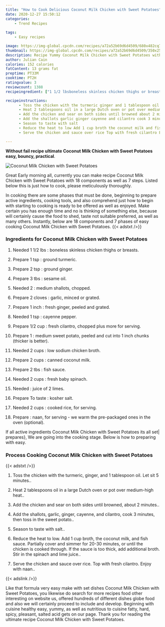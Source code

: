 ```yaml
---
title: "How to Cook Delicious Coconut Milk Chicken with Sweet Potatoes"
date: 2020-12-27 15:50:12
categories:
    - Trend Recipes
    
tags:
    - Easy recipes

image: https://img-global.cpcdn.com/recipes/a72a52b69d6d4509/680x482cq70/coconut-milk-chicken-with-sweet-potatoes-recipe-main-photo.jpg
thumbnail: https://img-global.cpcdn.com/recipes/a72a52b69d6d4509/350x250cq70/coconut-milk-chicken-with-sweet-potatoes-recipe-main-photo.jpg
description: Recipe Yummy Coconut Milk Chicken with Sweet Potatoes with 18 ingredients and 7 stages of easy cooking.
author: Julian Cain
calories: 152 calories
fatContent: 13 grams fat
preptime: PT33M
cooktime: PT2H
ratingvalue: 3
reviewcount: 1388
recipeingredient: ["1 1/2 lbsboneless skinless chicken thighs or breasts", "1 tspground turmeric", "2 tspground ginger", "3 tbssesame oil", "2medium shallots chopped", "2 clovesgarlic minced or grated", "1 inchfresh ginger peeled and grated", "1 tspcayenne pepper", "1/2 cupfresh cilantro chopped plus more for serving", "1medium sweet potato peeled and cut into 1 inch chunks thicker is better", "2 cupslow sodium chicken broth", "2 cupscanned coconut milk", "2 tbsfish sauce", "2 cupsfresh baby spinach", "juice of 2 limes", "To tastekosher salt", "2 cupscooked rice for serving", "naan for serving  we warm the prepackaged ones in the oven optional"]

recipeinstructions: 
      - Toss the chicken with the turmeric ginger and 1 tablespoon oil Let sit 5 minutes 
      - Heat 2 tablespoons oil in a large Dutch oven or pot over mediumhigh heat 
      - Add the chicken and sear on both sides until browned about 2 minutes 
      - Add the shallots garlic ginger cayenne and cilantro cook 3 minutes then toss in the sweet potato 
      - Season to taste with salt 
      - Reduce the heat to low Add 1 cup broth the coconut milk and fish sauce Partially cover and simmer for 2030 minutes or until the chicken is cooked through If the sauce is too thick add additional broth Stir in the spinach and lime juice 
      - Serve the chicken and sauce over rice Top with fresh cilantro Enjoy with naan

---
```




**Without fail recipe ultimate Coconut Milk Chicken with Sweet Potatoes easy, bouncy, practical**. 


![Coconut Milk Chicken with Sweet Potatoes](https://img-global.cpcdn.com/recipes/a72a52b69d6d4509/680x482cq70/coconut-milk-chicken-with-sweet-potatoes-recipe-main-photo.jpg "Coconut Milk Chicken with Sweet Potatoes")




Great Early morning all, currently you can make recipe Coconut Milk Chicken with Sweet Potatoes with 18 components as well as 7 steps. Listed below this is just how to cook, please meticulously thoroughly.

In cooking there are some phases that must be done, beginning to prepare active ingredients, cooking tools, and also comprehend just how to begin with starting to cooking is ready to be offered as well as enjoyed. Make certain you has enough time and no is thinking of something else, because will certainly cause the food to shed, taste not suitable preferred, as well as many others. Instantly, below are 18 components and 7 phases of easy cooking Coconut Milk Chicken with Sweet Potatoes.
{{< adstxt />}}

### Ingredients for Coconut Milk Chicken with Sweet Potatoes


1. Needed 1 1/2 lbs : boneless skinless chicken thighs or breasts.

1. Prepare 1 tsp : ground turmeric.

1. Prepare 2 tsp : ground ginger.

1. Prepare 3 tbs : sesame oil.

1. Needed 2 : medium shallots, chopped.

1. Prepare 2 cloves : garlic, minced or grated.

1. Prepare 1 inch : fresh ginger, peeled and grated.

1. Needed 1 tsp : cayenne pepper.

1. Prepare 1/2 cup : fresh cilantro, chopped plus more for serving.

1. Prepare 1 : medium sweet potato, peeled and cut into 1 inch chunks (thicker is better).

1. Needed 2 cups : low sodium chicken broth.

1. Prepare 2 cups : canned coconut milk.

1. Prepare 2 tbs : fish sauce.

1. Needed 2 cups : fresh baby spinach.

1. Needed  : juice of 2 limes.

1. Prepare To taste : kosher salt.

1. Needed 2 cups : cooked rice, for serving.

1. Prepare  : naan, for serving - we warm the pre-packaged ones in the oven (optional).



If all active ingredients Coconut Milk Chicken with Sweet Potatoes its all set| prepares}, We are going into the cooking stage. Below is how to preparing with easy.

### Process Cooking Coconut Milk Chicken with Sweet Potatoes

{{< adstxt />}}


1. Toss the chicken with the turmeric, ginger, and 1 tablespoon oil. Let sit 5 minutes..



1. Heat 2 tablespoons oil in a large Dutch oven or pot over medium-high heat..



1. Add the chicken and sear on both sides until browned, about 2 minutes..



1. Add the shallots, garlic, ginger, cayenne, and cilantro, cook 3 minutes, then toss in the sweet potato..



1. Season to taste with salt..



1. Reduce the heat to low. Add 1 cup broth, the coconut milk, and fish sauce. Partially cover and simmer for 20-30 minutes, or until the chicken is cooked through. If the sauce is too thick, add additional broth. Stir in the spinach and lime juice..



1. Serve the chicken and sauce over rice. Top with fresh cilantro. Enjoy with naan..





{{< adslink />}}

Like that formula very easy make with set dishes Coconut Milk Chicken with Sweet Potatoes, you likewise do search for more recipes food other interesting on website us, offered hundreds of different dishes globe food and also we will certainly proceed to include and develop. Beginning with cuisine healthy easy, yummy, as well as nutritious to cuisine fatty, hard, spicy, pleasant, salted acid gets on our page. Thank you for reading the ultimate recipe Coconut Milk Chicken with Sweet Potatoes.
